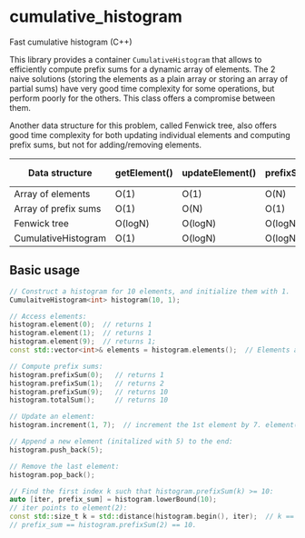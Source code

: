 # cumulative_histogram
Fast cumulative histogram (C++)

This library provides a container `CumulativeHistogram` that allows to efficiently compute prefix sums for
a dynamic array of elements. The 2 naive solutions (storing the elements as a plain array or storing an array
of partial sums) have very good time complexity for some operations, but perform poorly for the others. This
class offers a compromise between them.

Another data structure for this problem, called Fenwick tree, also offers good time complexity for both updating
individual elements and computing prefix sums, but not for adding/removing elements.

| Data structure       | getElement() | updateElement() | prefixSum() | lowerBound() | pushBack() | popBack() | Space complexity |
|----------------------|--------------|-----------------|-------------|--------------|------------|-----------|------------------|
| Array of elements    | O(1)         | O(1)            | O(N)        | O(N)         | O(1)+      | O(1)      | O(N)             |
| Array of prefix sums | O(1)         | O(N)            | O(1)        | O(logN)      | O(1)+      | O(1)      | O(N)             |
| Fenwick tree         | O(logN)      | O(logN)         | O(logN)     | O(logN)      | N/A        | N/A       | O(N)             |
| CumulativeHistogram  | O(1)         | O(logN)         | O(logN)     | O(logN)      | O(1)+      | O(1)      | O(N)             |

## Basic usage
```cpp
// Construct a histogram for 10 elements, and initialize them with 1.
CumulaitveHistogram<int> histogram(10, 1);

// Access elements:
histogram.element(0);  // returns 1
histogram.element(1);  // returns 1
histogram.element(9);  // returns 1;
const std::vector<int>& elements = histogram.elements();  // Elements are stored contiguously.

// Compute prefix sums:
histogram.prefixSum(0);   // returns 1
histogram.prefixSum(1);   // returns 2
histogram.prefixSum(9);   // returns 10
histogram.totalSum();     // returns 10

// Update an element:
histogram.increment(1, 7);  // increment the 1st element by 7. element(1) will now return 8.

// Append a new element (initalized with 5) to the end:
histogram.push_back(5);

// Remove the last element:
histogram.pop_back();

// Find the first index k such that histogram.prefixSum(k) >= 10:
auto [iter, prefix_sum] = histogram.lowerBound(10);
// iter points to element(2):
const std::size_t k = std::distance(histogram.begin(), iter);  // k == 2
// prefix_sum == histogram.prefixSum(2) == 10.
```
